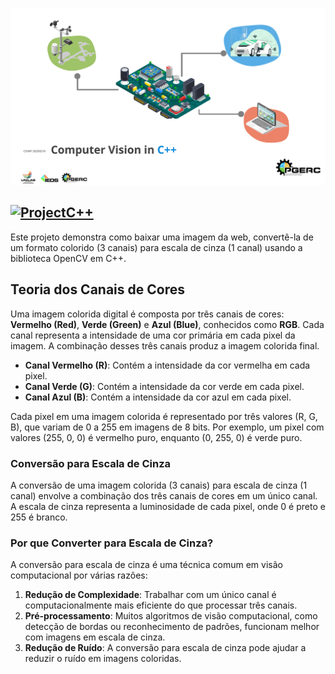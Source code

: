![BannerProject](https://raw.githubusercontent.com/pgerc-unilab/Computer-Vision-in-C-/b7f1ebeba18af21a1579bf65d867a5cf6a2ad6b0/Banner.svg)

[![ProjectC++](https://colab.research.google.com/assets/colab-badge.svg)](https://colab.research.google.com/drive/1RhDMTi2gLUh-TgMtp9qvvmsSRM4wq80y?usp=sharing)
---

Este projeto demonstra como baixar uma imagem da web, convertê-la de um formato colorido (3 canais) para escala de cinza (1 canal) usando a biblioteca OpenCV em C++.

## Teoria dos Canais de Cores

Uma imagem colorida digital é composta por três canais de cores: **Vermelho (Red)**, **Verde (Green)** e **Azul (Blue)**, conhecidos como **RGB**. Cada canal representa a intensidade de uma cor primária em cada pixel da imagem. A combinação desses três canais produz a imagem colorida final.

- **Canal Vermelho (R)**: Contém a intensidade da cor vermelha em cada pixel.
- **Canal Verde (G)**: Contém a intensidade da cor verde em cada pixel.
- **Canal Azul (B)**: Contém a intensidade da cor azul em cada pixel.

Cada pixel em uma imagem colorida é representado por três valores (R, G, B), que variam de 0 a 255 em imagens de 8 bits. Por exemplo, um pixel com valores (255, 0, 0) é vermelho puro, enquanto (0, 255, 0) é verde puro.

### Conversão para Escala de Cinza

A conversão de uma imagem colorida (3 canais) para escala de cinza (1 canal) envolve a combinação dos três canais de cores em um único canal. A escala de cinza representa a luminosidade de cada pixel, onde 0 é preto e 255 é branco.

### Por que Converter para Escala de Cinza?

A conversão para escala de cinza é uma técnica comum em visão computacional por várias razões:
1. **Redução de Complexidade**: Trabalhar com um único canal é computacionalmente mais eficiente do que processar três canais.
2. **Pré-processamento**: Muitos algoritmos de visão computacional, como detecção de bordas ou reconhecimento de padrões, funcionam melhor com imagens em escala de cinza.
3. **Redução de Ruído**: A conversão para escala de cinza pode ajudar a reduzir o ruído em imagens coloridas.

